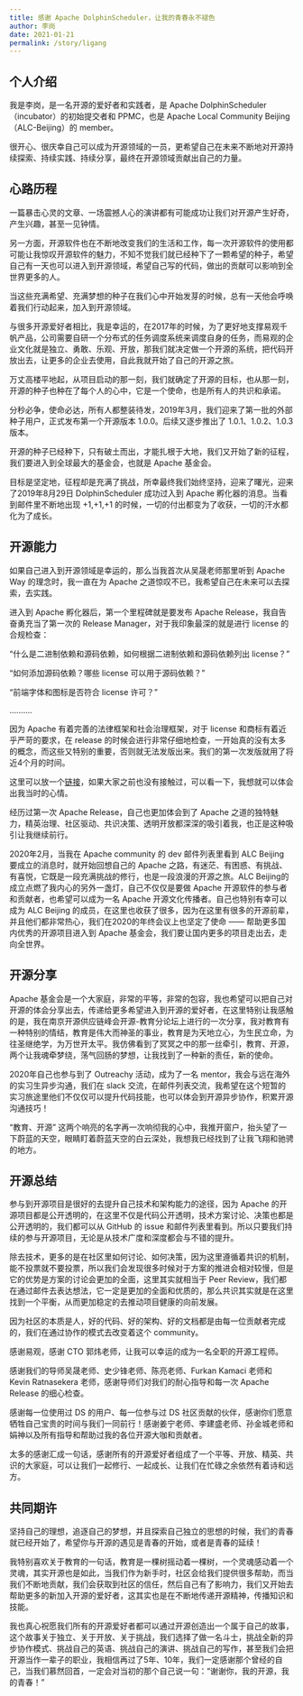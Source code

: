 ```yaml
---
title: 感谢 Apache DolphinScheduler，让我的青春永不褪色
author: 李岗
date: 2021-01-21
permalink: /story/ligang
---
```


## 个人介绍

我是李岗，是一名开源的爱好者和实践者，是 Apache DolphinScheduler（incubator）的初始提交者和 PPMC，也是 Apache Local Community Beijing（ALC-Beijing）的 member。

很开心、很庆幸自己可以成为开源领域的一员，更希望自己在未来不断地对开源持续探索、持续实践、持续分享，最终在开源领域贡献出自己的力量。

## 心路历程

一篇暴击心灵的文章、一场震撼人心的演讲都有可能成功让我们对开源产生好奇，产生兴趣，甚至一见钟情。

另一方面，开源软件也在不断地改变我们的生活和工作，每一次开源软件的使用都可能让我惊叹开源软件的魅力，不知不觉我们就已经种下了一颗希望的种子，希望自己有一天也可以进入到开源领域，希望自己写的代码，做出的贡献可以影响到全世界更多的人。

当这些充满希望、充满梦想的种子在我们心中开始发芽的时候，总有一天他会呼唤着我们行动起来，加入到开源领域。

与很多开源爱好者相比，我是幸运的，在2017年的时候，为了更好地支撑易观千帆产品，公司需要自研一个分布式的任务调度系统来调度自身的任务，而易观的企业文化就是独立、勇敢、乐观、开放，那我们就决定做一个开源的系统，把代码开放出去，让更多的企业去使用，自此我就开始了自己的开源之旅。

万丈高楼平地起，从项目启动的那一刻，我们就确定了开源的目标，也从那一刻，开源的种子也种在了每个人的心中，它是一个使命，也是所有人的共识和承诺。

分秒必争，使命必达，所有人都整装待发，2019年3月，我们迎来了第一批的外部种子用户，正式发布第一个开源版本 1.0.0。后续又逐步推出了 1.0.1、1.0.2、1.0.3 版本。

开源的种子已经种下，只有破土而出，才能扎根于大地，我们又开始了新的征程，我们要进入到全球最大的基金会，也就是 Apache 基金会。

目标是坚定地，征程却是充满了挑战，所幸最终我们始终坚持，迎来了曙光，迎来了2019年8月29日 DolphinScheduler 成功过入到 Apache 孵化器的消息。当看到邮件里不断地出现 +1,+1,+1 的时候，一切的付出都变为了收获，一切的汗水都化为了成长。

 ## 开源能力

如果自己进入到开源领域是幸运的，那么当我首次从吴晟老师那里听到 Apache Way 的理念时，我一直在为 Apache 之道惊叹不已，我希望自己在未来可以去探索，去实践。

进入到 Apache 孵化器后，第一个里程碑就是要发布 Apache Release，我自告奋勇充当了第一次的 Release Manager，对于我印象最深的就是进行 license 的合规检查：

“什么是二进制依赖和源码依赖，如何根据二进制依赖和源码依赖列出 license？”

“如何添加源码依赖？哪些 license 可以用于源码依赖？”

“前端字体和图标是否符合 license 许可？”

..........

因为 Apache 有着完善的法律框架和社会治理框架，对于 license 和商标有着近乎严苛的要求，在 release 的时候会进行非常仔细地检查，一开始真的没有太多的概念，而这些又特别的重要，否则就无法发版出来。我们的第一次发版就用了将近4个月的时间。

这里可以放一个[链接](https://apache.org/legal/resolved.html#highlevel)，如果大家之前也没有接触过，可以看一下，我想就可以体会出我当时的心情。

经历过第一次 Apache Release，自己也更加体会到了 Apache 之道的独特魅力，精英治理、社区驱动、共识决策、透明开放都深深的吸引着我，也正是这种吸引让我继续前行。

2020年2月，当我在 Apache community 的 dev 邮件列表里看到 ALC Beijing 要成立的消息时，就开始回想自己的 Apache 之路，有迷茫、有困惑、有挑战、有喜悦，它既是一段充满挑战的修行，也是一段浪漫的开源之旅。ALC Beijing的成立点燃了我内心的另外一盏灯，自己不仅仅是要做 Apache 开源软件的参与者和贡献者，也希望可以成为一名 Apache 开源文化传播者。自己也特别有幸可以成为 ALC Beijing 的成员，在这里也收获了很多，因为在这里有很多的开源前辈，并且他们都非常热心，我们在2020的年终会议上也坚定了使命 —— 帮助更多国内优秀的开源项目进入到 Apache 基金会，我们要让国内更多的项目走出去，走向全世界。

## 开源分享

Apache 基金会是一个大家庭，非常的平等，非常的包容，我也希望可以把自己对开源的体会分享出去，传递给更多希望进入到开源的爱好者，在这里特别让我感触的是，我在南京开源供应链峰会开源-教育分论坛上进行的一次分享，我对教育有一种特别的情结，教育是伟大而神圣的事业，教育是为天地立心，为生民立命，为往圣继绝学，为万世开太平。我仿佛看到了冥冥之中的那一丝牵引，教育、开源，两个让我魂牵梦绕，荡气回肠的梦想，让我找到了一种新的责任，新的使命。

2020年自己也参与到了 Outreachy 活动，成为了一名 mentor，我会与远在海外的实习生异步沟通，我们在 slack 交流，在邮件列表交流，我希望在这个短暂的实习旅途里他们不仅仅可以提升代码技能，也可以体会到开源异步协作，积累开源沟通技巧！

“教育、开源” 这两个响亮的名字再一次响彻我的心中，我推开窗户，抬头望了一下蔚蓝的天空，眼睛盯着蔚蓝天空的白云深处，我想我已经找到了让我飞翔和驰骋的地方。

## 开源总结

参与到开源项目是很好的去提升自己技术和架构能力的途径，因为 Apache 的开源项目都是公开透明的，在这里不仅是代码公开透明，技术方案讨论、决策也都是公开透明的，我们都可以从 GitHub 的 issue 和邮件列表里看到。所以只要我们持续的参与开源项目，无论是从技术广度和深度都会与不错的提升。

除去技术，更多的是在社区里如何讨论、如何决策，因为这里遵循着共识的机制，能不投票就不要投票，所以我们会发现很多时候对于方案的推进会相对较慢，但是它的优势是方案的讨论会更加的全面，这里其实就相当于 Peer Review，我们都在通过邮件去表达想法，它一定是更加的全面和优质的，那么共识其实就是在这里找到一个平衡，从而更加稳定的去推动项目健康的向前发展。

因为社区的本质是人，好的代码、好的架构、好的文档都是由每一位贡献者完成的，我们在通过协作的模式去改变着这个 community。

感谢易观，感谢 CTO 郭炜老师，让我可以幸运的成为一名全职的开源工程师。

感谢我们的导师吴晟老师、史少锋老师、陈亮老师、Furkan Kamaci 老师和 Kevin Ratnasekera 老师，感谢导师们对我们的耐心指导和每一次 Apache Release 的细心检查。

感谢每一位使用过 DS 的用户、每一位参与过 DS 社区贡献的伙伴，感谢你们愿意牺牲自己宝贵的时间与我们一同前行！感谢姜宁老师、李建盛老师、孙金城老师和娟神以及所有指导和帮助过我的各位开源大咖和贡献者。

太多的感谢汇成一句话，感谢所有的开源爱好者组成了一个平等、开放、精英、共识的大家庭，可以让我们一起修行、一起成长、让我们在忙碌之余依然有着诗和远方。

## 共同期许

坚持自己的理想，追逐自己的梦想，并且探索自己独立的思想的时候，我们的青春就已经开始了，希望你与开源的遇见是青春的开始，或者是青春的延续！

我特别喜欢关于教育的一句话，教育是一棵树摇动着一棵树，一个灵魂感动着一个灵魂，其实开源也是如此，当我们作为新手时，社区会给我们提供很多帮助，而当我们不断地贡献，我们会获取到社区的信任，然后自己有了影响力，我们又开始去帮助更多的新加入开源的爱好者，这其实也是在不断地传递开源精神，传播知识和技能。

我也真心祝愿我们所有的开源爱好者都可以通过开源创造出一个属于自己的故事，这个故事关于独立、关于开放、关于挑战，我们选择了做一名斗士，挑战全新的异步协作模式、挑战自己的英语、挑战自己的演讲、挑战自己的写作，甚至我们会把开源当作一辈子的职业，我相信再过了5年、10年，我们一定感谢那个曾经的自己，当我们慕然回首，一定会对当初的那个自己说一句：“谢谢你，我的开源，我的青春！”

